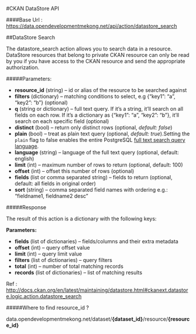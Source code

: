 #CKAN DataStore API

####Base Url : https://data.opendevelopmentmekong.net/api/action/datastore_search

##DataStore Search

The datastore_search action allows you to search data in a resource. DataStore resources that belong to private CKAN resource can only be read by you if you have access to the CKAN resource and send the appropriate authorization.

#####Parameters:	
- **resource_id** (string) – id or alias of the resource to be searched against
- **filters** (dictionary) – matching conditions to select, e.g {“key1”: “a”, “key2”: “b”} (optional)
- **q** (string or dictionary) – full text query. If it’s a string, it’ll search on all fields on each row. If it’s a dictionary as {“key1”: “a”, “key2”: “b”}, it’ll search on each specific field (optional)
- **distinct** (bool) – return only distinct rows (optional, *default: false*)
- **plain** (bool) – treat as plain text query (optional, *default: true*).Setting the `plain` flag to false enables the entire PostgreSQL [full text search query language](https://www.postgresql.org/docs/9.1/static/datatype-textsearch.html#DATATYPE-TSQUERY).
- **language** (string) – language of the full text query (optional, default: english)
- **limit** (int) – maximum number of rows to return (optional, default: 100)
- **offset** (int) – offset this number of rows (optional)
- **fields** (list or comma separated string) – fields to return (optional, default: all fields in original order)
- **sort** (string) – comma separated field names with ordering e.g.: “fieldname1, fieldname2 desc”

#####Response

The result of this action is a dictionary with the following keys:

**Parameters:**

- **fields** (list of dictionaries) – fields/columns and their extra metadata
- **offset** (int) – query offset value
- **limit** (int) – query limit value
- **filters** (list of dictionaries) – query filters
- **total** (int) – number of total matching records
- **records** (list of dictionaries) – list of matching results

Ref : http://docs.ckan.org/en/latest/maintaining/datastore.html#ckanext.datastore.logic.action.datastore_search

#####Where to find resource_id ?

data.opendevelopmentmekong.net/dataset/**{dataset_id}**/resource/**{resource_id}**

